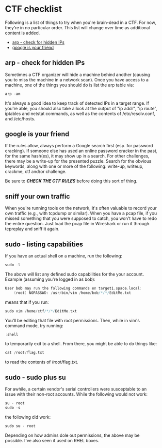 # CTF checklist

Following is a list of things to try when you're brain-dead in a CTF.  For now, they're in no particular order.  This list will change over time as additional content is added.

* [arp - check for hidden IPs](#arphiddenips)
* [google is your friend](#googleisyourfriend)

## <a name="#arphiddenips"></a>arp - check for hidden IPs

Sometimes a CTF organizer will hide a machine behind another (causing you to miss the machine in a network scan).  Once you have access to a machine, one of the things you should do is list the arp table via:
```c
arp -an
```
It's always a good idea to keep track of detected IPs in a target range.  If you're able, you should also take a look at the output of "ip addr", "ip route", iptables and netstat commands, as well as the contents of /etc/resolv.conf, and /etc/hosts.

## <a name="#googleisyourfriend"></a>google is your friend

If the rules allow, always perform a Google search first (esp. for password cracking).  If someone else has used an online password cracker in the past, for the same hash(es), it may show up in a search.  For other challenges, there may be a write-up for the presented puzzle.  Search for the obvious keywords, along with one or more of the following: write-up, writeup, crackme, ctf and/or challenge.

Be sure to ***CHECK THE CTF RULES*** before doing this sort of thing.

## sniff your own traffic

When you're running tools on the network, it's often valuable to record your own traffic (e.g., with tcpdump or similar).  When you have a pcap file, if you missed something that you were supposed to catch, you won't have to redo the entire question.  Just load the pcap file in Wireshark or run it through tcpreplay and sniff it again.

## sudo - listing capabilities

If you have an actual shell on a machine, run the following:
```c
sudo -l
```
The above will list any defined sudo capabilities for the your account.  Example (assuming you're logged in as bob):
```c
User bob may run the following commands on target1.space.local:
    (root) NOPASSWD: /usr/bin/vim /home/bob/*/*/EditMe.txt
```
means that if you run:
```c
sudo vim /home/ctf/*/*/EditMe.txt
```
You'll be editing that file with root permissions.  Then, while in vim's command mode, try running:
```c
:shell
```
to temporarily exit to a shell. From there, you might be able to do things like:
```c
cat /root/flag.txt
```
to read the contents of /root/flag.txt.

## sudo - sudo plus su

For awhile, a certain vendor's serial controllers were susceptable to an issue with their non-root accounts.  While the following would not work:
```c
su - root
sudo -s
```
the following did work:
```c
sudo su - root
```
Depending on how admins dole out permissions, the above may be possible.  I've also seen it used on RHEL boxes.

